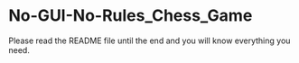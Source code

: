 # No-GUI-No-Rules_Chess_Game
Please read the README file until the end and you will know everything you need.
